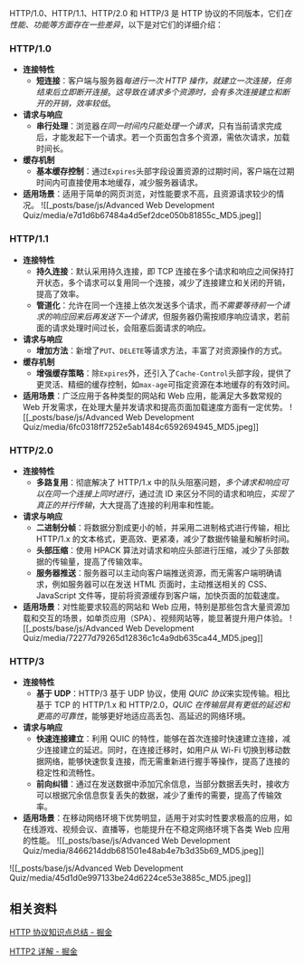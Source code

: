 HTTP/1.0、HTTP/1.1、HTTP/2.0 和 HTTP/3 是 HTTP 协议的不同版本，它们*在性能、功能等方面存在一些差异*，以下是对它们的详细介绍：

### HTTP/1.0

- **连接特性**
  - **短连接**：客户端与服务器*每进行一次 HTTP 操作，就建立一次连接，任务结束后立即断开连接*。*这导致在请求多个资源时，会有多次连接建立和断开的开销，效率较低*。
- **请求与响应**
  - **串行处理**：浏览器*在同一时间内只能处理一个请求*，只有当前请求完成后，才能发起下一个请求。若一个页面包含多个资源，需依次请求，加载时间长。
- **缓存机制**
  - **基本缓存控制**：通过`Expires`头部字段设置资源的过期时间，客户端在过期时间内可直接使用本地缓存，减少服务器请求。
- **适用场景**：适用于简单的网页浏览，对性能要求不高，且资源请求较少的情况。
![[_posts/base/js/Advanced Web Development Quiz/media/e7d1d6b67484a4d5ef2dce050b81855c_MD5.jpeg]]
### HTTP/1.1

- **连接特性**
  - **持久连接**：默认采用持久连接，即 TCP 连接在多个请求和响应之间保持打开状态，多个请求可以复用同一个连接，减少了连接建立和关闭的开销，提高了效率。
  - **管道化**：允许在同一个连接上依次发送多个请求，而*不需要等待前一个请求的响应回来后再发送下一个请求*，但服务器仍需按顺序响应请求，若前面的请求处理时间过长，会阻塞后面请求的响应。
- **请求与响应**
  - **增加方法**：新增了`PUT`、`DELETE`等请求方法，丰富了对资源操作的方式。
- **缓存机制**
  - **增强缓存策略**：除`Expires`外，还引入了`Cache-Control`头部字段，提供了更灵活、精细的缓存控制，如`max-age`可指定资源在本地缓存的有效时间。
- **适用场景**：广泛应用于各种类型的网站和 Web 应用，能满足大多数常规的 Web 开发需求，在处理大量并发请求和提高页面加载速度方面有一定优势。
![[_posts/base/js/Advanced Web Development Quiz/media/6fc0318ff7252e5ab1484c6592694945_MD5.jpeg]]
### HTTP/2.0

- **连接特性**
  - **多路复用**：彻底解决了 HTTP/1.x 中的队头阻塞问题，*多个请求和响应可以在同一个连接上同时进行*，通过流 ID 来区分不同的请求和响应，*实现了真正的并行传输*，大大提高了连接的利用率和性能。
- **请求与响应**
  - **二进制分帧**：将数据分割成更小的帧，并采用二进制格式进行传输，相比 HTTP/1.x 的文本格式，更高效、更紧凑，减少了数据传输量和解析时间。
  - **头部压缩**：使用 HPACK 算法对请求和响应头部进行压缩，减少了头部数据的传输量，提高了传输效率。
  - **服务器推送**：服务器可以主动向客户端推送资源，而无需客户端明确请求，例如服务器可以在发送 HTML 页面时，主动推送相关的 CSS、JavaScript 文件等，提前将资源缓存到客户端，加快页面的加载速度。
- **适用场景**：对性能要求较高的网站和 Web 应用，特别是那些包含大量资源加载和交互的场景，如单页应用（SPA）、视频网站等，能显著提升用户体验。
![[_posts/base/js/Advanced Web Development Quiz/media/72277d79265d12836c1c4a9db635ca44_MD5.jpeg]]
### HTTP/3

- **连接特性**
  - **基于 UDP**：HTTP/3 基于 UDP 协议，使用 *QUIC 协议*来实现传输。相比基于 TCP 的 HTTP/1.x 和 HTTP/2.0，*QUIC 在传输层具有更低的延迟和更高的可靠性*，能够更好地适应高丢包、高延迟的网络环境。
- **请求与响应**
  - **快速连接建立**：利用 QUIC 的特性，能够在首次连接时快速建立连接，减少连接建立的延迟。同时，在连接迁移时，如用户从 Wi-Fi 切换到移动数据网络，能够快速恢复连接，而无需重新进行握手等操作，提高了连接的稳定性和流畅性。
  - **前向纠错**：通过在发送数据中添加冗余信息，当部分数据丢失时，接收方可以根据冗余信息恢复丢失的数据，减少了重传的需要，提高了传输效率。
- **适用场景**：在移动网络环境下优势明显，适用于对实时性要求极高的应用，如在线游戏、视频会议、直播等，也能提升在不稳定网络环境下各类 Web 应用的性能。
![[_posts/base/js/Advanced Web Development Quiz/media/8466214ddb681501e48ab4e7b3d35b69_MD5.jpeg]]

![[_posts/base/js/Advanced Web Development Quiz/media/45d1d0e997133be24d6224ce53e3885c_MD5.jpeg]]
## 相关资料

[HTTP 协议知识点总结 - 掘金](https://juejin.cn/post/6844903623671955463)

[HTTP2 详解 - 掘金](https://juejin.cn/post/6844903667569541133)
